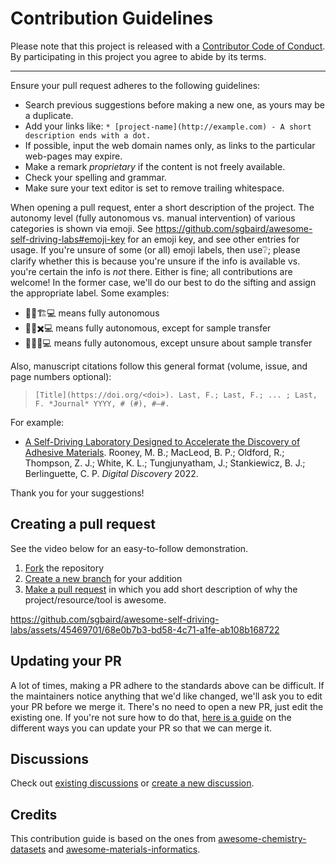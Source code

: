 # Contribution Guidelines

Please note that this project is released with a
[Contributor Code of Conduct](code-of-conduct.md). By participating in this
project you agree to abide by its terms.

---

Ensure your pull request adheres to the following guidelines:

* Search previous suggestions before making a new one, as yours may be a duplicate.
* Add your links like: `* [project-name](http://example.com) - A short description ends with a dot.`
* If possible, input the web domain names only, as links to the particular web-pages may expire.
* Make a remark _proprietary_ if the content is not freely available.
* Check your spelling and grammar.
* Make sure your text editor is set to remove trailing whitespace.

When opening a pull request, enter a short description of the project. The autonomy level (fully autonomous vs. manual intervention) of various categories is shown via emoji. See https://github.com/sgbaird/awesome-self-driving-labs#emoji-key for an emoji key, and see other entries for usage. If you're unsure of some (or all) emoji labels, then use❔; please clarify whether this is because you're unsure if the info is available vs. you're certain the info is *not* there. Either is fine; all contributions are welcome! In the former case, we'll do our best to do the sifting and assign the appropriate label. Some examples:
- 🧪🔬🏗️💻 means fully autonomous
- 🧪🔬✖️💻 means fully autonomous, except for sample transfer
- 🧪🔬❔💻 means fully autonomous, except unsure about sample transfer

Also, manuscript citations follow this general format (volume, issue, and page numbers optional):
> `[Title](https://doi.org/<doi>). Last, F.; Last, F.; ... ; Last, F. *Journal* YYYY, # (#), #–#.`

For example:
- [A Self-Driving Laboratory Designed to Accelerate the Discovery of Adhesive Materials](https://doi.org/10.1039/D2DD00029F). Rooney, M. B.; MacLeod, B. P.; Oldford, R.; Thompson, Z. J.; White, K. L.; Tungjunyatham, J.; Stankiewicz, B. J.; Berlinguette, C. P. *Digital Discovery* 2022.

Thank you for your suggestions!


## Creating a pull request

See the video below for an easy-to-follow demonstration.

1. [Fork](https://docs.github.com/en/get-started/quickstart/fork-a-repo) the repository
2. [Create a new branch](https://git-scm.com/book/en/v2/Git-Branching-Basic-Branching-and-Merging) for your addition
3. [Make a pull request](https://docs.github.com/en/pull-requests/collaborating-with-pull-requests/proposing-changes-to-your-work-with-pull-requests/creating-a-pull-request) in which you add short description of why the project/resource/tool is awesome.

https://github.com/sgbaird/awesome-self-driving-labs/assets/45469701/68e0b7b3-bd58-4c71-a1fe-ab108b168722

## Updating your PR

A lot of times, making a PR adhere to the standards above can be difficult.
If the maintainers notice anything that we'd like changed, we'll ask you to
edit your PR before we merge it. There's no need to open a new PR, just edit
the existing one. If you're not sure how to do that,
[here is a guide](https://github.com/RichardLitt/knowledge/blob/master/github/amending-a-commit-guide.md)
on the different ways you can update your PR so that we can merge it.

## Discussions
Check out [existing discussions](https://github.com/sgbaird/awesome-self-driving-labs/discussions) or [create a new discussion](https://github.com/sgbaird/awesome-self-driving-labs/discussions/new/choose).

## Credits 

This contribution guide is based on the ones from [awesome-chemistry-datasets](https://github.com/kjappelbaum/awesome-chemistry-datasets) and [awesome-materials-informatics](https://github.com/tilde-lab/awesome-materials-informatics).

